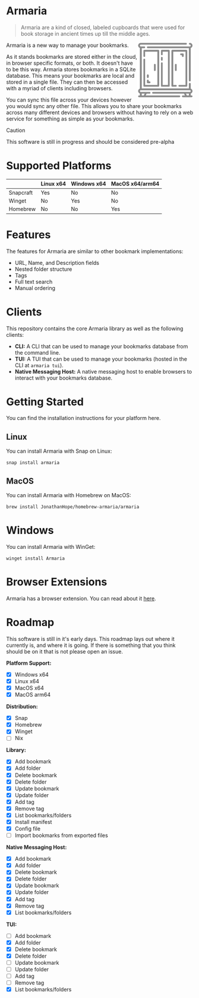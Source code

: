# Armaria

> Armaria are a kind of closed, labeled cupboards that were used for book storage in ancient times up till the middle ages.

<img src="art/cabinet-grey-512-transparent.svg" align="right" width="30%" />

Armaria is a new way to manage your bookmarks.

As it stands bookmarks are stored either in the cloud, in browser specific formats, or both. It doesn't have to be this way. Armaria stores bookmarks in a SQLite database. This means your bookmarks are local and stored in a single file. They can then be accessed with a myriad of clients including browsers.

You can sync this file across your devices however you would sync any other file. This allows you to share your bookmarks across many different devices and browsers without having to rely on a web service for something as simple as your bookmarks.

> [!CAUTION]
> This software is still in progress and should be considered pre-alpha

# Supported Platforms

|           | Linux x64 | Windows x64 | MacOS x64/arm64 |
|-----------|-----------|-------------|-----------------|
| Snapcraft | Yes       | No          | No              |
| Winget    | No        | Yes         | No              |
| Homebrew  | No        | No          | Yes             |

# Features

The features for Armaria are similar to other bookmark implementations:

- URL, Name, and Description fields
- Nested folder structure
- Tags
- Full text search
- Manual ordering

# Clients

This repository contains the core Armaria library as well as the following clients:

- **CLI:** A CLI that can be used to manage your bookmarks database from the command line.
- **TUI:** A TUI that can be used to manage your bookmarks (hosted in the CLI at `armaria tui`).
- **Native Messaging Host:** A native messaging host to enable browsers to interact with your bookmarks database.

# Getting Started

You can find the installation instructions for your platform here.

## Linux

You can install Armaria with Snap on Linux:

``` shell
snap install armaria
```

## MacOS

You can install Armaria with Homebrew on MacOS:

``` shell
brew install JonathanHope/homebrew-armaria/armaria
```

# Windows

You can install Armaria with WinGet:

``` shell
winget install Armaria
```

# Browser Extensions

Armaria has a browser extension. You can read about it [here](https://github.com/jonathanhope/armaria-extension).

# Roadmap

This software is still in it's early days. This roadmap lays out where it currently is, and where it is going. If there is something that you think should be on it that is not please open an issue.

**Platform Support:**

- [x] Windows x64
- [x] Linux x64
- [x] MacOS x64
- [x] MacOS arm64

**Distribution:**

- [x] Snap
- [x] Homebrew
- [x] Winget
- [ ] Nix

**Library:**

- [x] Add bookmark
- [x] Add folder
- [x] Delete bookmark
- [x] Delete folder
- [x] Update bookmark
- [x] Update folder
- [x] Add tag
- [x] Remove tag
- [x] List bookmarks/folders
- [x] Install manifest
- [x] Config file
- [ ] Import bookmarks from exported files

**Native Messaging Host:**

- [x] Add bookmark
- [x] Add folder
- [x] Delete bookmark
- [x] Delete folder
- [x] Update bookmark
- [x] Update folder
- [x] Add tag
- [x] Remove tag
- [x] List bookmarks/folders

**TUI:**

- [ ] Add bookmark
- [x] Add folder
- [x] Delete bookmark
- [x] Delete folder
- [ ] Update bookmark
- [ ] Update folder
- [ ] Add tag
- [ ] Remove tag
- [x] List bookmarks/folders

